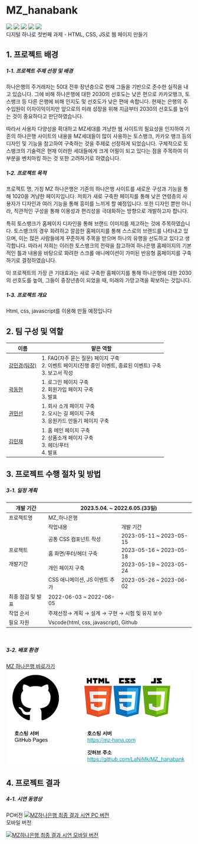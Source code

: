 # MZ_hanabank
<img src="https://img.shields.io/badge/html5-E34F26?style=for-the-badge&logo=html5&logoColor=white">
<img src="https://img.shields.io/badge/css-1572B6?style=for-the-badge&logo=css3&logoColor=white"> 
<img src="https://img.shields.io/badge/javascript-F7DF1E?style=for-the-badge&logo=javascript&logoColor=black">
<img src="https://img.shields.io/badge/github-181717?style=for-the-badge&logo=github&logoColor=white">
  <img src="https://img.shields.io/badge/git-F05032?style=for-the-badge&logo=git&logoColor=white">
<br />
디지털 하나로 첫번째 과제 - HTML, CSS, JS로 웹 페이지 만들기

## 1. 프로젝트 배경

##### 1-1. 프로젝트 주제 선정 및 배경

하나은행의 주거래자는 50대 전후 장년층으로 현재 그들을 기반으로 준수한 실적을 내고 있습니다. 그에 비해 하나은행에 대한 2030의 선호도는 낮은 편으로 카카오뱅크, 토스뱅크 등 다른 은행에 비해 인지도 및 선호도가 낮은 편에 속합니다. 현재는 은행의 주 수입원이 이자이익이지만 앞으로의 미래 성장을 위해 지금부터 2030의 선호도를 높이는 것이 중요하다고 판단하였습니다. 

따라서 사용자 다양성을 확대하고 MZ세대를 겨냥한 웹 사이트의 필요성을 인지하여 기존의 하나은행 사이트의 내용을 MZ세대들이 많이 사용하는 토스뱅크, 카카오 뱅크 등의 디자인 및 기능을 참고하여 구축하는 것을 주제로 선정하게 되었습니다. 구체적으로 토스뱅크의 기술력은 현재 이러한 세대들에게 크게 어필이 되고 있다는 점을 주목하여 이 부분을 벤치마킹 하는 것 또한 고려하기로 하였습니다. 

##### 1-2. 프로젝트 목적
프로젝트 명, 가칭 MZ 하나은행은 기존의 하나은행 사이트를 새로운 구성과 기능을 통해 1020을 겨냥한 페이지입니다. 저희가 새로 구축한 페이지를 통해 낮은 연령층의 사용자가 디자인과 여러 기능을 통해 흥미를 느끼게 할 예정입니다. 또한 디자인 뿐만 아니라, 직관적인 구성을 통해 이용성과 편리성을 극대화하는 방향으로 개발하고자 합니다.

특히 토스뱅크가 홈페이지 디자인을 통해 브랜드 이미지를 제고하는 것에 주목하였습니다. 토스뱅크의 경우 화려하고 깔끔한 홈페이지를 통해 스스로의 브랜드를 나타내고 있으며, 이는 많은 사람들에게 꾸준하게 주목을 받으며 하나의 유행을 선도하고 있다고 생각합니다. 따라서 저희는 이러한 토스뱅크의 전략을 참고하여 하나은행 홈페이지의 기본적인 틀과 내용을 바탕으로 화려한 스크롤 애니메이션이 가미된 반응형 홈페이지를 구축하기로 결정하였습니다. 

이 프로젝트의 가장 큰 기대효과는 새로 구축한 홈페이지를 통해 하나은행에 대한 2030의 선호도를 높여, 그들이 중장년층이 되었을 때, 미래의 가망고객을 확보하는 것입니다. 

##### 1-3. 프로젝트 개요
Html, css, javascript를 이용해 만들 예정입니다

## 2. 팀 구성 및 역할

이름 | 맡은 역할
------------|------|
[강민경(팀장)](https://github.com/LaNiMk) | 1. FAQ(자주 묻는 질문) 페이지 구축<br />2. 이벤트 페이지(진행 중인 이벤트, 종료된 이벤트) 구축<br /> 3. 보고서 작성 |
[곽동현](https://github.com/alivejuicy) | 1. 로그인 페이지 구축<br />2. 회원가입 페이지 구축<br />3. 발표 |
[권민선](https://github.com/helloalpaca) | 1. 회사 소개 페이지 구축<br />2. 오시는 길 페이지 구축<br />3. 응원카드 만들기 페이지 구축 |
[김민재](https://github.com/lake041) | 1. 홈 메인 페이지 구축<br />2. 상품소개 페이지 구축<br />3. 헤더/푸터<br />4. 발표 |

## 3. 프로젝트 수행 절차 및 방법
##### 3-1. 일정 계획

<table>
    <thead>
    <tr>
        <th>개발 기간</th>
        <th colspan="2">2023.5.04. ~ 2022.6.05.(33일)</th>
    </tr>
    </thead>
    <tbody>
    <tr>
        <td>프로젝트명</td>
        <td colspan="2">MZ_하나은행</td>
    </tr>
    <tr>
        <td rowspan="5">프로젝트<br><br>개발기간</td>
        <td>작업내용</td>
        <td>개발 기간</td>
    </tr>
    <tr>
        <td>공통 CSS 컴포넌트 작성</td>
        <td>2023-05-11 ~ 2023-05-15</td>
    </tr>
    <tr>
        <td>홈 화면/푸터/헤더 구축</td>
        <td>2023-05-16 ~ 2023-05-18</td>
    </tr>
    <tr>
        <td>개인 페이지 구축</td>
        <td>2023-05-19 ~ 2023-05-24</td>
    </tr>
    <tr>
        <td>CSS 애니메이션, JS 이벤트 추가</td>
        <td>2023-05-26 ~ 2023-06-02</td>
    </tr>
    <tr>
        <td>최종 점검 및 발표</td>
        <td>2022-06-03 ~ 2022-06-05 </td>
    </tr>
    <tr>
        <td>작업 순서</td>
        <td colspan="2">주제선정→ 계획 → 설계 → 구현 → 시험 및 유지 보수</td>
    </tr>
    <tr>
        <td>필요 자원</td>
        <td colspan="2">Vscode(html, css, javascript), Github</td>
    </tr>
    </tbody>
</table>

<br />

##### 3-2. 배포 환경
[MZ 하나은행 바로가기](https://mz-hana.com)
<br />
<img src="./img/readme-githubpages.png" width="600"> 
<br>

## 4. 프로젝트 결과

##### 4-1. 시연 동영상
PC버전
[![MZ하나은행 최종 결과 시연 PC 버전](http://img.youtube.com/vi/yP72lzuMiEQ/0.jpg)](https://www.youtube.com/watch?v=yP72lzuMiEQ) 
<br />
모바일 버전

[![MZ하나은행 최종 결과 시연 모바일 버전](http://img.youtube.com/vi/Vv1BglhEO2M/0.jpg)](https://www.youtube.com/watch?v=Vv1BglhEO2M&feature=youtu.be) 